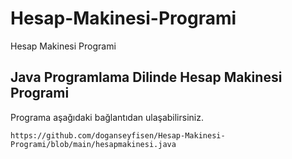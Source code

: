 # Hesap-Makinesi-Programi
Hesap Makinesi Programi

## Java Programlama Dilinde Hesap Makinesi Programi

Programa aşağıdaki bağlantıdan ulaşabilirsiniz.

```
https://github.com/doganseyfisen/Hesap-Makinesi-Programi/blob/main/hesapmakinesi.java
```
